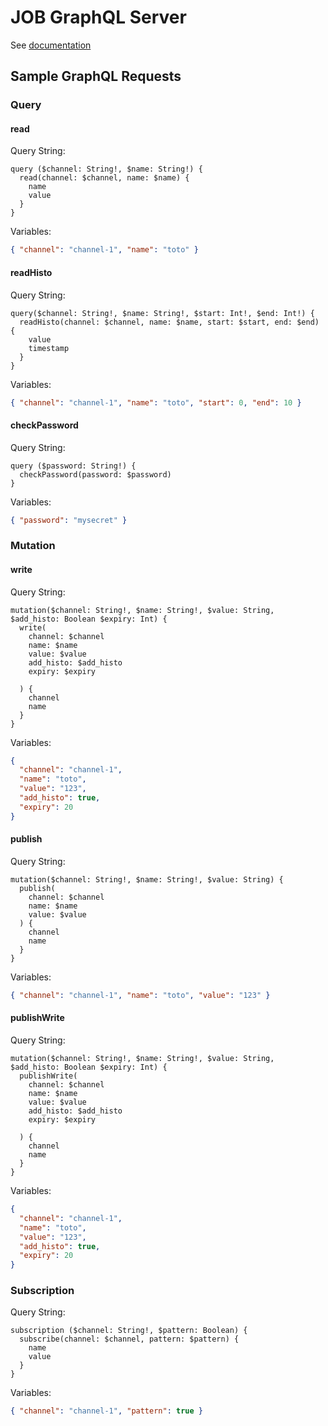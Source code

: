 # JOB GraphQL Server

See [documentation](TBD)

## Sample GraphQL Requests

### Query

#### read

Query String:

```
query ($channel: String!, $name: String!) {
  read(channel: $channel, name: $name) {
    name
    value
  }
}
```

Variables:

```json
{ "channel": "channel-1", "name": "toto" }
```

#### readHisto

Query String:

```
query($channel: String!, $name: String!, $start: Int!, $end: Int!) {
  readHisto(channel: $channel, name: $name, start: $start, end: $end) {
    value
    timestamp
  }
}
```

Variables:

```json
{ "channel": "channel-1", "name": "toto", "start": 0, "end": 10 }
```

#### checkPassword

Query String:

```
query ($password: String!) {
  checkPassword(password: $password)
}
```

Variables:

```json
{ "password": "mysecret" }
```

### Mutation

#### write

Query String:

```
mutation($channel: String!, $name: String!, $value: String, $add_histo: Boolean $expiry: Int) {
  write(
    channel: $channel
    name: $name
    value: $value
    add_histo: $add_histo
    expiry: $expiry

  ) {
    channel
    name
  }
}
```

Variables:

```json
{
  "channel": "channel-1",
  "name": "toto",
  "value": "123",
  "add_histo": true,
  "expiry": 20
}
```

#### publish

Query String:

```
mutation($channel: String!, $name: String!, $value: String) {
  publish(
    channel: $channel
    name: $name
    value: $value
  ) {
    channel
    name
  }
}
```

Variables:

```json
{ "channel": "channel-1", "name": "toto", "value": "123" }
```

#### publishWrite

Query String:

```
mutation($channel: String!, $name: String!, $value: String, $add_histo: Boolean $expiry: Int) {
  publishWrite(
    channel: $channel
    name: $name
    value: $value
    add_histo: $add_histo
    expiry: $expiry

  ) {
    channel
    name
  }
}
```

Variables:

```json
{
  "channel": "channel-1",
  "name": "toto",
  "value": "123",
  "add_histo": true,
  "expiry": 20
}
```

### Subscription

Query String:

```
subscription ($channel: String!, $pattern: Boolean) {
  subscribe(channel: $channel, pattern: $pattern) {
    name
    value
  }
}
```

Variables:

```json
{ "channel": "channel-1", "pattern": true }
```
